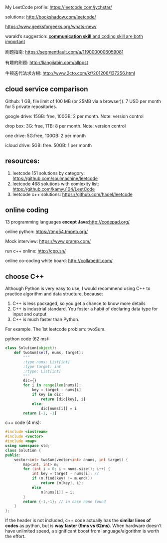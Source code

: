 

My LeetCode profile:  https://leetcode.com/jychstar/

solutions: <http://bookshadow.com/leetcode/>

https://www.geeksforgeeks.org/whats-new/

warald’s suggestion: [**communication skill** and coding skill are both important](https://www.linkedin.com/pulse/leetcode%E5%88%B7%E9%A2%98%E4%BA%94%E9%81%8D%E8%BF%98%E6%B2%A1offer%E4%B8%BE%E4%BE%8B%E6%B7%B1%E5%85%A5%E5%88%86%E6%9E%90%E4%B8%BA%E4%BB%80%E4%B9%88%E6%89%BE%E5%B7%A5%E4%BD%9C%E5%85%89%E5%88%B7%E9%A2%98%E6%B2%A1%E7%94%A8-xiaoning-warald)

刷题指南: https://segmentfault.com/a/1190000006059081

有趣的刷题: http://liangjiabin.com/allpost

牛顿迭代法求方根: http://www.2cto.com/kf/201206/137256.html

## cloud service comparison

Github: 1 GB, file limit of 100 MB (or 25MB via a browser)). 7 USD per month for 5 private repositories. 

google drive: 15GB: free, 100GB: 2 per month. Note: version control

drop box: 3G: free, 1TB: 8 per month. Note: version control

one drive: 5G:free, 100GB: 2 per month

icloud drive: 5GB: free. 50GB: 1 per month

## resources:

1. leetcode 151 solutions by category: https://github.com/soulmachine/leetcode
2. leetcode 468 solutions with comlexity list: https://github.com/kamyu104/LeetCode
3. leetcode c++ solutions: https://github.com/haoel/leetcode

## online coding

13 programming languages **except Java**:<http://codepad.org/>

online python: <https://tmp54.tmpnb.org/>

Mock interview: <https://www.pramp.com/>

run c++ online: <http://cpp.sh/>

online co-coding white board: <http://collabedit.com/>

## choose C++

Although Python is very easy to use, I would recommend using C++ to practice algorithm and data structure, because:

1. C++ is less packaged, so you get a chance to know more details
2. C++ is industrial standard. You foster a habit of declaring data type for input and output
3. C++ is much faster than Python.

For example. The 1st leetcode problem: twoSum. 

python code (62 ms):

```python
class Solution(object):
    def twoSum(self, nums, target):
        """
        :type nums: List[int]
        :type target: int
        :rtype: List[int]
        """
        dic={}
        for i in range(len(nums)):
            key = target - nums[i]
            if key in dic:
                return [dic[key], i]
            else:
                dic[nums[i]] = i
        return [-1, -1]
```

c++ code (4 ms):

```c++
#include <iostream>
#include <vector>
#include <map>
using namespace std;
class Solution {
public:
    vector<int> twoSum(vector<int> &nums, int target) {
        map<int, int> m;
        for (int i = 0; i < nums.size(); i++) {
            int key = target - nums[i]; //
            if (m.find(key) != m.end())
                return {m[key], i};
            else
                m[nums[i]] = i;
        }
        return {-1,-1}; // in case none found
    }
};
```

If the header is not included, c++ code actually has the **similar lines of codes** as python, but is **way faster (9ms vs 62ms)**. When hardware doesn't have unlimited speed, a significant boost from language/algorithm is worth the effort. 

